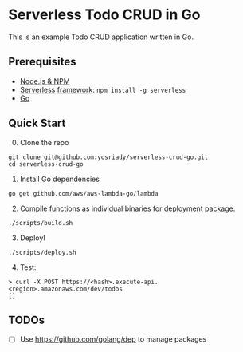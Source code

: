 # Serverless Todo CRUD in Go

This is an example Todo CRUD application written in Go.

## Prerequisites

- [Node.js & NPM](https://github.com/creationix/nvm)
- [Serverless framework](https://serverless.com/framework/docs/providers/aws/guide/installation/): `npm install -g serverless`
- [Go](https://golang.org/dl/)

## Quick Start

0. Clone the repo

```
git clone git@github.com:yosriady/serverless-crud-go.git
cd serverless-crud-go
```

1. Install Go dependencies

```
go get github.com/aws/aws-lambda-go/lambda
```

2. Compile functions as individual binaries for deployment package:

```
./scripts/build.sh
```

3. Deploy!

```
./scripts/deploy.sh
```

4. Test:

```
> curl -X POST https://<hash>.execute-api.<region>.amazonaws.com/dev/todos
[]
```

## TODOs

- [ ] Use https://github.com/golang/dep to manage packages